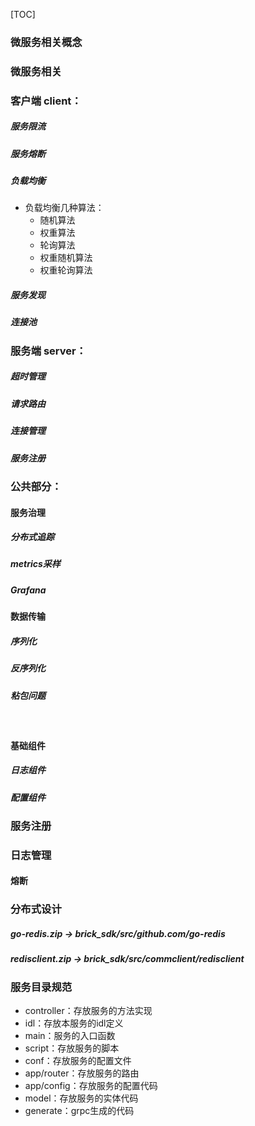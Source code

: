 [TOC]

### 微服务相关概念



### 微服务相关



### 客户端 client：

##### 服务限流

##### 服务熔断

##### 负载均衡

* 负载均衡几种算法：
  * 随机算法
  * 权重算法
  * 轮询算法
  * 权重随机算法
  * 权重轮询算法

##### 服务发现

##### 连接池



### 服务端 server：

##### 超时管理

##### 请求路由

##### 连接管理

##### 服务注册



### 公共部分：

#### 服务治理

##### 	分布式追踪

##### 	metrics采样

##### 	Grafana

#### 数据传输

##### 	序列化

##### 	反序列化

##### 	粘包问题

​		

#### 基础组件

##### 	日志组件

##### 	配置组件





### 服务注册



### 日志管理

#### 熔断



### 分布式设计







##### go-redis.zip       -> brick_sdk/src/github.com/go-redis

##### redisclient.zip -> brick_sdk/src/commclient/redisclient







### 服务目录规范

* controller：存放服务的方法实现
* idl：存放本服务的idl定义
* main：服务的入口函数
* script：存放服务的脚本
* conf：存放服务的配置文件
* app/router：存放服务的路由
* app/config：存放服务的配置代码
* model：存放服务的实体代码
* generate：grpc生成的代码









​	